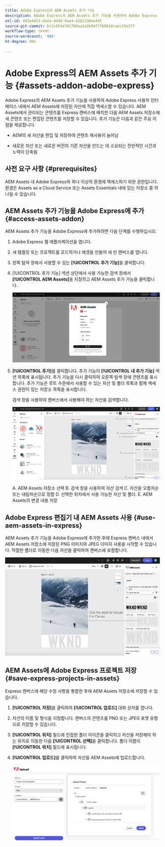 ```yaml
---
title: Adobe Express의 AEM Assets 추가 기능
description: Adobe Express의 AEM Assets 추가 기능을 사용하여 Adobe Express 사용자 인터페이스 내에서 AEM Assets에 저장된 자산에 직접 액세스할 수 있습니다.
exl-id: d43e4451-da2a-444d-9aa4-4282130ee44f
source-git-commit: bc3c054e781789aa2a2b94f77b0616caec15e2ff
workflow-type: tm+mt
source-wordcount: '484'
ht-degree: 96%

---
```


# Adobe Express의 AEM Assets 추가 기능 {#assets-addon-adobe-express}

Adobe Express의 AEM Assets 추가 기능을 사용하여 Adobe Express 사용자 인터페이스 내에서 AEM Assets에 저장된 자산에 직접 액세스할 수 있습니다. AEM Assets에서 관리되는 콘텐츠를 Express 캔버스에 배치한 다음 AEM Assets 저장소에 새 콘텐츠 또는 편집된 콘텐츠를 저장할 수 있습니다. 추가 기능은 다음과 같은 주요 이점을 제공합니다.

* AEM의 새 자산을 편집 및 저장하여 콘텐츠 재사용이 늘어남

* 새로운 자산 또는 새로운 버전의 기존 자산을 만드는 데 소요되는 전반적인 시간과 노력이 단축됨

## 사전 요구 사항 {#prerequisites}

AEM Assets 내 Adobe Express와 하나 이상의 환경에 액세스하기 위한 권한입니다. 환경은 Assets as a Cloud Service 또는 Assets Essentials 내에 있는 저장소 중 하나일 수 있습니다.


## AEM Assets 추가 기능을 Adobe Express에 추가 {#access-assets-addon}

AEM Assets 추가 기능을 Adobe Express에 추가하려면 다음 단계를 수행하십시오.

1. Adobe Express 웹 애플리케이션을 엽니다.

1. 새 템플릿 또는 프로젝트를 로드하거나 에셋을 만들어 새 빈 캔버스를 엽니다.

1. 왼쪽 탐색 창에서 사용할 수 있는 **[!UICONTROL 추가 기능]**&#x200B;을 클릭합니다.

1. [!UICONTROL 추가 기능] 섹션 상단에서 사용 가능한 검색 창에서 **[!UICONTROL AEM Assets]**&#x200B;을 지정하고 AEM Assets 추가 가능을 클릭합니다.

   ![AEM Assets 추가 기능](assets/aem-assets-add-on.png)

1. **[!UICONTROL 추가]**&#x200B;를 클릭합니다. 추가 기능이 **[!UICONTROL 내 추가 기능]** 섹션 목록에 표시됩니다. 추가 기능을 다시 클릭하여 오른쪽 탐색 창에 콘텐츠를 표시합니다. 추가 기능은 루트 수준에서 사용할 수 있는 자산 및 폴더 목록과 함께 액세스 권한이 있는 저장소 목록을 표시합니다.

   검색 창을 사용하여 캔버스에서 사용해야 하는 자산을 검색합니다.

   ![AEM Assets 추가 기능에서 자산 검색](assets/assets-add-on-browse-assets.png)

   A. AEM Assets 저장소 선택 B. 검색 창을 사용하여 자산 검색 C. 자산을 오름차순 또는 내림차순으로 정렬 D. 선택한 위치에서 사용 가능한 자산 및 폴더. E. AEM Assets의 변경 내용 저장



## Adobe Express 편집기 내 AEM Assets 사용 {#use-aem-assets-in-express}

AEM Assets 추가 기능을 Adobe Express에 추가한 후에 Express 캔버스 내에서 AEM Assets 저장소에 저장된 PNG 이미지와 JPEG 이미지 사용을 시작할 수 있습니다. 적절한 폴더로 이동한 다음 자산을 클릭하여 캔버스에 포함합니다.

![Assets 추가 기능에서 자산 포함](assets/aem-assets-add-on-include-assets.png)


## AEM Assets에 Adobe Express 프로젝트 저장 {#save-express-projects-in-assets}

Express 캔버스에 해당 수정 사항을 통합한 후에 AEM Assets 저장소에 저장할 수 있습니다.

1. **[!UICONTROL 저장]**&#x200B;을 클릭하여 **[!UICONTROL 업로드]** 대화 상자를 엽니다.
1. 자산의 이름 및 형식을 지정합니다. 캔버스의 콘텐츠를 PNG 또는 JPEG 포맷 유형으로 저장할 수 있습니다.

1. **[!UICONTROL 위치]** 필드에 인접한 폴더 아이콘을 클릭하고 자산을 저장해야 하는 위치로 이동한 다음 **[!UICONTROL 선택]**&#x200B;을 클릭합니다. 폴더 이름이 **[!UICONTROL 위치]** 필드에 표시됩니다.

1. **[!UICONTROL 업로드]**&#x200B;를 클릭하여 자산을 AEM Assets에 업로드합니다.

   ![AEM에 자산 저장](assets/aem-assets-add-on-save.png)

